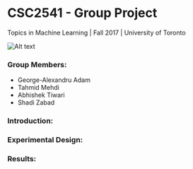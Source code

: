 CSC2541 - Group Project
====
Topics in Machine Learning | Fall 2017 | University of Toronto

![Alt text](/RNN_experiments/keras_shadi/model_viz/viz_gif.gif?raw=true "Recurrent Layer Weights")

### Group Members:
- George-Alexandru Adam
- Tahmid Mehdi
- Abhishek Tiwari
- Shadi Zabad

### Introduction:


### Experimental Design:


### Results: